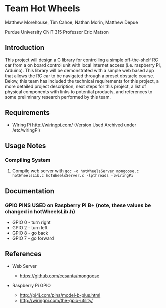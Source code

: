 # Team Hot Wheels
Matthew Morehouse, Tim Cahoe, Nathan Morin, Matthew Depue

Purdue University CNIT 315
Professor Eric Matson

## Introduction

This project will design a C library for controlling a simple off-the-shelf RC car from a on board control unit with local internet access (i.e. raspberry Pi, Arduino).  This library will be demonstrated with a simple web based app that allows the RC car to be navigated through a preset obstacle course.  Below, this team has included the technical requirements for this project, a more detailed project description, next steps for this project, a list of physical components with links to potential products, and references to some preliminary research performed by this team.

## Requirements
* Wiring Pi http://wiringpi.com/ (Version Used Archived under <root>/etc/wiringPi)

## Usage Notes

### Compiling System
1) Compile web server with ```gcc -o hotWheelsServer mongoose.c hotWheelsLib.c hotWheelsServer.c -lpthreads -lwiringPi```

## Documentation

### GPIO PINS USED on Raspberry Pi B+ (note, these values be changed in hotWheelsLib.h)
* GPIO 0 - turn right
* GPIO 2 - turn left
* GPIO 8 - go back
* GPIO 7 - go forward

## References

* Web Server
  - https://github.com/cesanta/mongoose

* Raspberry Pi GPIO
  - http://pi4j.com/pins/model-b-plus.html
  - http://wiringpi.com/the-gpio-utility/

